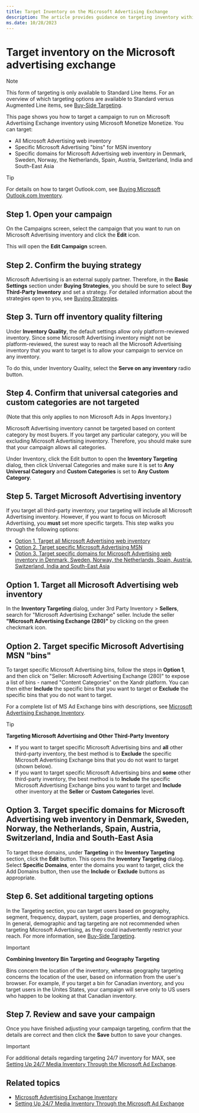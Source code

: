 ```yaml
---
title: Target Inventory on the Microsoft Advertising Exchange
description: The article provides guidance on targeting inventory within the Microsoft Advertising Exchange, detailing the process of directing campaigns to run specifically on Microsoft Advertising Exchange inventory using Microsoft Monetize.
ms.date: 10/28/2023
---
```


# Target inventory on the Microsoft advertising exchange

> [!NOTE]
> This form of targeting is only available to Standard Line Items. For an overview of which targeting options are available to Standard versus Augmented Line items, see
> [Buy-Side Targeting](buy-side-targeting.md).

This page shows you how to target a campaign to run on Microsoft Advertising Exchange inventory using Microsoft Monetize Monetize. You can target:

- All Microsoft Advertising web inventory
- Specific Microsoft Advertising "bins" for MSN inventory
- Specific domains for Microsoft Advertising web inventory in Denmark, Sweden, Norway, the Netherlands, Spain, Austria, Switzerland, India and South-East Asia

> [!TIP]
> For details on how to target Outlook.com, see [Buying Microsoft Outlook.com Inventory](buying-microsoft-outlook-com-inventory.md).

## Step 1. Open your campaign

On the Campaigns screen, select the campaign that you want to run on Microsoft Advertising inventory and click the **Edit** icon.

This will open the **Edit Campaign** screen.

## Step 2. Confirm the buying strategy

Microsoft Advertising is an external supply partner. Therefore, in the **Basic Settings** section under **Buying Strategies**, you should be sure to select **Buy Third-Party Inventory** and set a strategy. For detailed information about the strategies open to you, see [Buying Strategies](buying-strategies.md).

## Step 3. Turn off inventory quality filtering

Under **Inventory Quality**, the default settings allow only platform-reviewed inventory. Since some Microsoft Advertising inventory might not be platform-reviewed, the surest way to reach all the Microsoft Advertising inventory that you want to target is to allow your campaign to service on any inventory.

To do this, under Inventory Quality, select the **Serve on any inventory** radio button.

## Step 4. Confirm that universal categories and custom categories are not targeted

(Note that this only applies to non Microsoft Ads in Apps Inventory.)

Microsoft Advertising inventory cannot be targeted based on content category by most buyers. If you target any particular category, you will be excluding Microsoft Advertising inventory. Therefore, you should make sure that your campaign allows all categories.

Under Inventory, click the Edit button to open the **Inventory Targeting** dialog, then click Universal Categories and make sure it is set to **Any Universal Category** and **Custom Categories** is set to **Any Custom Category**.

## Step 5. Target Microsoft Advertising inventory

If you target all third-party inventory, your targeting will include all Microsoft Advertising inventory. However, if you want to focus on Microsoft Advertising, you **must** set more specific targets. This step walks you through the following options:

- [Option 1. Target all Microsoft Advertising web inventory](target-inventory-on-the-microsoft-advertising-exchange.md#option-1-target-all-microsoft-advertising-web-inventory)
- [Option 2. Target specific Microsoft Advertising MSN](target-inventory-on-the-microsoft-advertising-exchange.md#option-2-target-specific-microsoft-advertising-msn-bins)
- [Option 3. Target specific domains for Microsoft Advertising web inventory in Denmark, Sweden, Norway, the Netherlands, Spain, Austria, Switzerland, India and South-East Asia](target-inventory-on-the-microsoft-advertising-exchange.md#option-3-target-specific-domains-for-microsoft-advertising-web-inventory-in-denmark-sweden-norway-the-netherlands-spain-austria-switzerland-india-and-south-east-asia)
  
## Option 1. Target all Microsoft Advertising web inventory

In the **Inventory Targeting** dialog, under 3rd Party Inventory \> **Sellers**, search for "Microsoft Advertising Exchange" seller. Include the seller **"Microsoft Advertising Exchange (280)"** by clicking on the green checkmark icon.

## Option 2. Target specific Microsoft Advertising MSN "bins"

To target specific Microsoft Advertising bins, follow the steps in **Option 1**, and then click on "Seller: Microsoft Advertising Exchange (280)" to expose a list of bins - named "Content Categories" on the Xandr platform. You can then either **Include** the specific bins that you want to target or **Exclude** the specific bins that you do not want to target.

For a complete list of MS Ad Exchange bins with descriptions, see [Microsoft Advertising Exchange Inventory](microsoft-advertising-exchange-inventory.md).

> [!TIP]
> **Targeting Microsoft Advertising and Other Third-Party Inventory**
>
> - If you want to target specific Microsoft Advertising bins and **all** other third-party inventory, the best method is to **Exclude** the specific Microsoft Advertising Exchange bins that you do not want to target (shown below).
> - If you want to target specific Microsoft Advertising bins and **some** other third-party inventory, the best method is to **Include** the specific Microsoft Advertising Exchange bins you want to target and **Include** other inventory at the **Seller** or **Custom Categories** level.

## Option 3. Target specific domains for Microsoft Advertising web inventory in Denmark, Sweden, Norway, the Netherlands, Spain, Austria, Switzerland, India and South-East Asia

To target these domains, under **Targeting** in the **Inventory Targeting** section, click the **Edit** button. This opens the **Inventory Targeting** dialog. Select **Specific Domains**, enter the domains you want to target, click the Add Domains button, then use the **Include** or **Exclude** buttons as appropriate.

## Step 6. Set additional targeting options

In the Targeting section, you can
target users based on geography, segment, frequency, daypart, system, page properties, and demographics. In general, demographic and tag targeting are not recommended when targeting Microsoft Advertising, as they could inadvertently restrict your reach. For more information, see [Buy-Side Targeting](buy-side-targeting.md).

> [!IMPORTANT]
> **Combining Inventory Bin Targeting and Geography Targeting**
>
> Bins concern the location of the inventory, whereas geography targeting concerns the location of the user, based on information from the user's browser. For example, if you target a bin for Canadian inventory, and you target users in the Unites States, your campaign will serve only to US users who happen to be looking at that Canadian inventory.

## Step 7. Review and save your campaign

Once you have finished adjusting your campaign targeting, confirm that the details are correct and then click the **Save** button to save your changes.

> [!IMPORTANT]
> For additional details regarding targeting 24/7 inventory for MAX, see [Setting Up 24/7 Media Inventory Through the Microsoft Ad Exchange](setting-up-24-7-media-inventory-through-the-microsoft-ad-exchange.md).

## Related topics

- [Microsoft Advertising Exchange Inventory](microsoft-advertising-exchange-inventory.md)
- [Setting Up 24/7 Media Inventory Through the Microsoft Ad Exchange](setting-up-24-7-media-inventory-through-the-microsoft-ad-exchange.m)